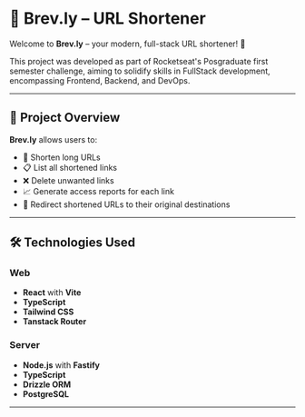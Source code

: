 # 🔗 Brev.ly – URL Shortener

Welcome to **Brev.ly** – your modern, full-stack URL shortener! 🚀

This project was developed as part of Rocketseat's Posgraduate first semester challenge, aiming to solidify skills in FullStack development, encompassing Frontend, Backend, and DevOps.

---

## 📌 Project Overview

**Brev.ly** allows users to:

- 🔗 Shorten long URLs
- 📋 List all shortened links
- ❌ Delete unwanted links
- 📈 Generate access reports for each link
- 🔁 Redirect shortened URLs to their original destinations

---

## 🛠️ Technologies Used

### Web

- **React** with **Vite**
- **TypeScript**
- **Tailwind CSS**
- **Tanstack Router**

### Server

- **Node.js** with **Fastify**
- **TypeScript**
- **Drizzle ORM**
- **PostgreSQL**

---